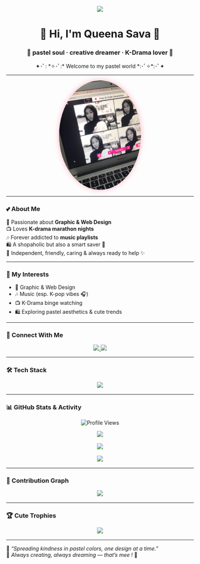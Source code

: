 <!-- Profile README for GitHub -->

<p align="center">
  <img src="https://capsule-render.vercel.app/api?type=waving&color=ffb6c1&height=200&section=header&text=Queena%20Sava%20🌸&fontSize=60&fontColor=ffffff&animation=twinkling"/>
</p>


<h1 align="center"> 🌸 Hi, I'm <b>Queena Sava</b> 🌸 </h1>
<h3 align="center"> 💖 pastel soul · creative dreamer · K-Drama lover 💖 </h3>


<p align="center">
  ✦･ﾟ: *✧･ﾟ:*  Welcome to my pastel world  *:･ﾟ✧*:･ﾟ✦
</p>

---

<p align="center">
  <img src="queena.jpg" alt="queena sava" width="220" style="border-radius:50%; box-shadow: 0 0 15px #ffb6c1;"/>
</p>

---

### 💕 About Me  
💖 Passionate about **Graphic & Web Design**  
📺 Loves **K-drama marathon nights**  
🎶 Forever addicted to **music playlists**  
🛍️ A shopaholic but also a smart saver 💸  
🌟 Independent, friendly, caring & always ready to help ✨  

---

### 🌷 My Interests  
- 🎨 Graphic & Web Design  
- 🎶 Music (esp. K-pop vibes 🎧)  
- 📺 K-Drama binge watching  
- 🛍️ Exploring pastel aesthetics & cute trends  

---

### 🌸 Connect With Me  
<p align="center">
  <a href="https://www.tiktok.com/@narashyt" target="_blank">
    <img src="https://img.shields.io/badge/TikTok-%23ffb6c1.svg?style=for-the-badge&logo=TikTok&logoColor=white"/>
  </a>
  <a href="https://www.instagram.com/peppero0o" target="_blank">
    <img src="https://img.shields.io/badge/Instagram-%23ff69b4.svg?style=for-the-badge&logo=Instagram&logoColor=white"/>
  </a>
</p>

---

### 🛠️ Tech Stack  
<p align="center">
  <img src="https://skillicons.dev/icons?i=html,css,js,react,figma,photoshop,illustrator,github,vscode&theme=light" />
</p>

---

### 📊 GitHub Stats & Activity  

<p align="center">
  <img src="https://komarev.com/ghpvc/?username=queenasava42-ui&label=🌸%20Visitors&color=ffb6c1&style=for-the-badge" alt="Profile Views" />
</p>

<p align="center">
  <img src="https://github-readme-stats.vercel.app/api?username=queenasava42-ui&show_icons=true&theme=rose_pine&title_color=ff69b4&icon_color=ffb6c1&bg_color=fff0f5&text_color=4b4b4b" />
</p>

<p align="center">
  <img src="https://github-readme-streak-stats.herokuapp.com/?user=queenasava42-ui&theme=rose_pine&ring=ff69b4&currStreakLabel=ff69b4&sideNums=ff69b4&sideLabels=ffb6c1" />
</p>

<p align="center">
  <img src="https://github-readme-stats.vercel.app/api/top-langs/?username=queenasava42-ui&layout=compact&bg_color=fff0f5&title_color=ff69b4&text_color=4b4b4b" />
</p>

---

### 🌸 Contribution Graph  
<p align="center">
  <img src="https://github-readme-activity-graph.vercel.app/graph?username=queenasava42-ui&bg_color=fff0f5&color=ff69b4&line=ffb6c1&point=ff69b4&area=true&hide_border=true" />
</p>

---

### 🏆 Cute Trophies  
<p align="center">
  <img src="https://github-profile-trophy.vercel.app/?username=queenasava42-ui&theme=juicyfresh&row=1&no-frame=true&margin-w=15" />
</p>

---



💌 *“Spreading kindness in pastel colors, one design at a time.”*  
🌸 *Always creating, always dreaming — that’s mee !* 🌸  

